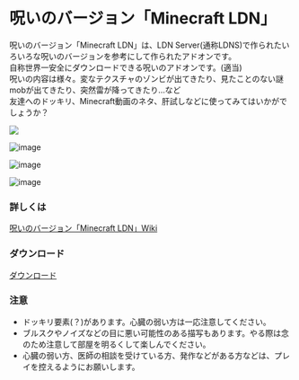 # 呪いのバージョン「Minecraft LDN」

呪いのバージョン「Minecraft LDN」は、LDN Server(通称LDNS)で作られたいろいろな呪いのバージョンを参考にして作られたアドオンです。<br>自称世界一安全にダウンロードできる呪いのアドオンです。(適当)<br>呪いの内容は様々。変なテクスチャのゾンビが出てきたり、見たことのない謎mobが出てきたり、突然雷が降ってきたり…など<br>友達へのドッキリ、Minecraft動画のネタ、肝試しなどに使ってみてはいかがでしょうか？<br>

[![](https://img.youtube.com/vi/5ZAA2FWlyQw/0.jpg)](https://www.youtube.com/watch?v=5ZAA2FWlyQw)

![image](https://github.com/LDNServer/LDN_Cursed_Addon/assets/48090196/f91725f4-c245-4728-901c-5e541930ad33)

![image](https://github.com/LDNServer/LDN_Cursed_Addon/assets/48090196/537c5db9-c202-4f19-8de8-3a8e434b7a10)

![image](https://github.com/LDNServer/LDN_Cursed_Addon/assets/48090196/a5f0240d-ac8a-4b93-8423-8c0d164ce26f)

### 詳しくは
[呪いのバージョン「Minecraft LDN」Wiki](https://github.com/LDNServer/LDN_Cursed_Addon/wiki)

### ダウンロード
[ダウンロード](https://minecraft-mcworld.com/17029/)

### 注意
* ドッキリ要素(？)があります。心臓の弱い方は一応注意してください。
* ブルスクやノイズなどの目に悪い可能性のある描写もあります。やる際は念のため注意して部屋を明るくして楽しんでください。
* 心臓の弱い方、医師の相談を受けている方、発作などがある方などは、プレイを控えるようにお願いします。

